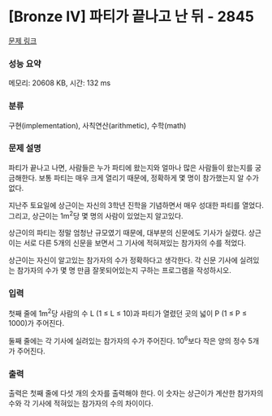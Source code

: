 # [Bronze IV] 파티가 끝나고 난 뒤 - 2845 

[문제 링크](https://www.acmicpc.net/problem/2845) 

### 성능 요약

메모리: 20608 KB, 시간: 132 ms

### 분류

구현(implementation), 사칙연산(arithmetic), 수학(math)

### 문제 설명

<p>파티가 끝나고 나면, 사람들은 누가 파티에 왔는지와 얼마나 많은 사람들이 왔는지를 궁금해한다. 보통 파티는 매우 크게 열리기 때문에, 정확하게 몇 명이 참가했는지 알 수가 없다.</p>

<p>지난주 토요일에 상근이는 자신의 3학년 진학을 기념하면서 매우 성대한 파티를 열었다. 그리고, 상근이는 1m<sup>2</sup>당 몇 명의 사람이 있었는지 알고있다.</p>

<p>상근이의 파티는 정말 엄청난 규모였기 때문에, 대부분의 신문에도 기사가 실렸다. 상근이는 서로 다른 5개의 신문을 보면서 그 기사에 적혀져있는 참가자의 수를 적었다.</p>

<p>상근이는 자신이 알고있는 참가자의 수가 정확하다고 생각한다. 각 신문 기사에 실려있는 참가자의 수가 몇 명 만큼 잘못되어있는지 구하는 프로그램을 작성하시오.</p>

### 입력 

 <p>첫째 줄에 1m<sup>2</sup>당 사람의 수 L (1 ≤ L ≤ 10)과 파티가 열렸던 곳의 넓이 P (1 ≤ P ≤ 1000)가 주어진다.</p>

<p>둘째 줄에는 각 기사에 실려있는 참가자의 수가 주어진다. 10<sup>6</sup>보다 작은 양의 정수 5개가 주어진다.</p>

### 출력 

 <p>출력은 첫째 줄에 다섯 개의 숫자를 출력해야 한다. 이 숫자는 상근이가 계산한 참가자의 수와  각 기사에 적혀있는 참가자의 수의 차이이다.</p>

